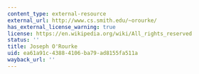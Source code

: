 ```yaml
---
content_type: external-resource
external_url: http://www.cs.smith.edu/~orourke/
has_external_license_warning: true
license: https://en.wikipedia.org/wiki/All_rights_reserved
status: ''
title: Joseph O'Rourke
uid: ea61a91c-4388-4106-ba79-ad8155fa511a
wayback_url: ''
---
```

